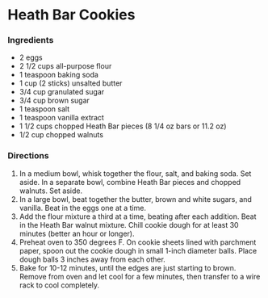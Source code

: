 # Heath Bar Cookies

### Ingredients

* 2 eggs
* 2 1/2 cups all-purpose flour
* 1 teaspoon baking soda
* 1 cup (2 sticks) unsalted butter
* 3/4 cup granulated sugar
* 3/4 cup brown sugar
* 1 teaspoon salt
* 1 teaspoon vanilla extract
* 1 1/2 cups chopped Heath Bar pieces (8 1/4 oz bars or 11.2 oz)
* 1/2 cup chopped walnuts


### Directions

1. In a medium bowl, whisk together the flour, salt, and baking soda. Set aside. In a separate bowl, combine Heath Bar pieces and chopped walnuts. Set aside.
2. In a large bowl, beat together the butter, brown and white sugars, and vanilla. Beat in the eggs one at a time.
3. Add the flour mixture a third at a time, beating after each addition. Beat in the Heath Bar walnut mixture. Chill cookie dough for at least 30 minutes (better an hour or longer).
4. Preheat oven to 350 degrees F. On cookie sheets lined with parchment paper, spoon out the cookie dough in small 1-inch diameter balls. Place dough balls 3 inches away from each other.
5. Bake for 10-12 minutes, until the edges are just starting to brown. Remove from oven and let cool for a few minutes, then transfer to a wire rack to cool completely.